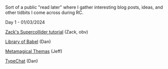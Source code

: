 <!-- title: Interesting things I may follow up on -->

Sort of a public "read later" where I gather interesting blog posts, ideas, and other tidbits I come across during RC.

Day 1 - 01/03/2024

[Zack's Supercollider tutorial](https://schollz.com/tinker/tone-to-drone/) (Zack, obv)

[Library of Babel]() (Dan)

[Metamagical Themas](https://en.wikipedia.org/wiki/Metamagical_Themas) 
(Jeff)

[TypeChat](https://microsoft.github.io/TypeChat/docs/introduction/) (Dan)